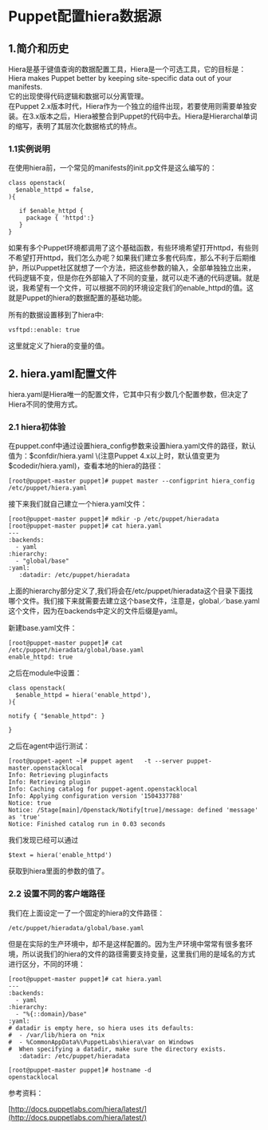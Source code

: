 # Puppet配置hiera数据源

## 1.简介和历史

Hiera是基于键值查询的数据配置工具，Hiera是一个可选工具，它的目标是：Hiera makes Puppet better by keeping site-specific data out of your manifests.  
它的出现使得代码逻辑和数据可以分离管理。  
在Puppet 2.x版本时代，Hiera作为一个独立的组件出现，若要使用则需要单独安装。在3.x版本之后，Hiera被整合到Puppet的代码中去。Hiera是Hierarchal单词的缩写，表明了其层次化数据格式的特点。

### 1.1实例说明

在使用hiera前，一个常见的manifests的init.pp文件是这么编写的：

```
class openstack(
  $enable_httpd = false,
){

   if $enable_httpd {
     package { 'httpd':}
   }
}
```

如果有多个Puppet环境都调用了这个基础函数，有些环境希望打开httpd，有些则不希望打开httpd，我们怎么办呢？如果我们建立多套代码库，那么不利于后期维护，所以Puppet社区就想了一个方法，把这些参数的输入，全部单独独立出来，代码逻辑不变，但是你在外部输入了不同的变量，就可以走不通的代码逻辑。就是说，我希望有一个文件，可以根据不同的环境设定我们的enable\_httpd的值。这就是Puppet的hiera的数据配置的基础功能。

所有的数据设置移到了hiera中:

```
vsftpd::enable: true
```

这里就定义了hiera的变量的值。

## 2. hiera.yaml配置文件

hiera.yaml是Hiera唯一的配置文件，它其中只有少数几个配置参数，但决定了Hiera不同的使用方式。

### 2.1 hiera初体验

在puppet.conf中通过设置hiera\_config参数来设置hiera.yaml文件的路径，默认值为：$confdir/hiera.yaml  
\(注意Puppet 4.x以上时，默认值变更为$codedir/hiera.yaml\)，查看本地的hiera的路径：

```
[root@puppet-master puppet]# puppet master --configprint hiera_config
/etc/puppet/hiera.yaml
```

接下来我们就自己建立一个hiera.yaml文件：

```
[root@puppet-master puppet]# mdkir -p /etc/puppet/hieradata
[root@puppet-master puppet]# cat hiera.yaml
---
:backends:
  - yaml
:hierarchy:
  - "global/base"
:yaml:
   :datadir: /etc/puppet/hieradata
```

上面的hierarchy部分定义了,我们将会在/etc/puppet/hieradata这个目录下面找哪个文件。我们接下来就需要去建立这个base文件，注意是，global／base.yaml这个文件，因为在backends中定义的文件后缀是yaml。

新建base.yaml文件：

```
[root@puppet-master puppet]# cat /etc/puppet/hieradata/global/base.yaml
enable_httpd: true
```

之后在module中设置：

```
class openstack(
  $enable_httpd = hiera('enable_httpd'),
){

notify { "$enable_httpd": }

}
```

之后在agent中运行测试：

```
[root@puppet-agent ~]# puppet agent   -t --server puppet-master.openstacklocal
Info: Retrieving pluginfacts
Info: Retrieving plugin
Info: Caching catalog for puppet-agent.openstacklocal
Info: Applying configuration version '1504337788'
Notice: true
Notice: /Stage[main]/Openstack/Notify[true]/message: defined 'message' as 'true'
Notice: Finished catalog run in 0.03 seconds
```

我们发现已经可以通过

```
$text = hiera('enable_httpd')
```

获取到hiera里面的参数的值了。

### 2.2 设置不同的客户端路径

我们在上面设定一了一个固定的hiera的文件路径：

```
/etc/puppet/hieradata/global/base.yaml
```

但是在实际的生产环境中，却不是这样配置的。因为生产环境中常常有很多套环境，所以说我们的hiera的文件的路径需要支持变量，这里我们用的是域名的方式进行区分，不同的环境：

```
[root@puppet-master puppet]# cat hiera.yaml
---
:backends:
  - yaml
:hierarchy:
  - "%{::domain}/base"
:yaml:
# datadir is empty here, so hiera uses its defaults:
#  - /var/lib/hiera on *nix
#  - %CommonAppData%\PuppetLabs\hiera\var on Windows
#  When specifying a datadir, make sure the directory exists.
   :datadir: /etc/puppet/hieradata
```

```
[root@puppet-master puppet]# hostname -d
openstacklocal
```

参考资料：

[http://docs.puppetlabs.com/hiera/latest/](http://docs.puppetlabs.com/hiera/latest/)

